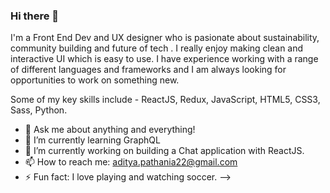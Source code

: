 ### Hi there 👋

I'm a Front End Dev and UX designer who is pasionate about sustainability, community building and future of tech . I really enjoy making clean and interactive UI which is easy to use. I have experience working with a range of different languages and frameworks and I am always looking for opportunities to work on something new.

Some of my key skills include - ReactJS, Redux, JavaScript, HTML5, CSS3, Sass, Python.

- 💬  Ask me about anything and everything!
- 🌱  I’m currently learning GraphQL
- 🔭  I’m currently working on building a Chat application with ReactJS.
- 📫  How to reach me: aditya.pathania22@gmail.com
- ⚡   Fun fact: I love playing and watching soccer.
-->

